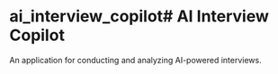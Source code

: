 # ai_interview_copilot# AI Interview Copilot 
 
An application for conducting and analyzing AI-powered interviews. 
